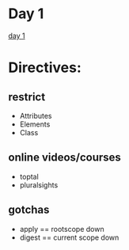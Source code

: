 Day 1
=============

[day 1](http://bit.ly/1IBtdu2)

# Directives: #

## restrict ##
  * Attributes
  * Elements
  * Class

## online videos/courses ##
 * toptal
 * pluralsights

## gotchas ##
 * apply == rootscope down
 * digest == current scope down
